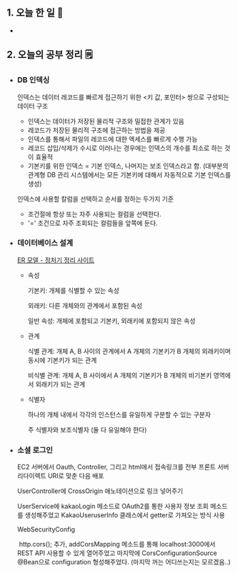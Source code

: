<!-- 20210731 토 day 55 -->
<!--  
day 55

-->

## 1. 오늘 한 일 📅

*   

## 2. 오늘의 공부 정리 🗒️

-   ### DB 인덱싱

    인덱스는 데이터 레코드를 빠르게 접근하기 위한 <키 값, 포인터> 쌍으로 구성되는 데이터 구조

    *   인덱스는 데이터가 저장된 물리적 구조와 밀접한 관계가 있음
    *   레코드가 저장된 물리적 구조에 접근하는 방법을 제공
    *   인덱스를 통해서 파일의 레코드에 대한 엑세스를 빠르게 수행 가능
    *   레코드 삽입/삭제가 수시로 이러나는 경우에는 인덱스의 개수를 최소로 하는 것이 효율적
    *   기본키를 위한 인덱스 = 기본 인덱스, 나머지는 보조 인덱스라고 함. (대부분의 관계형 DB 관리 시스템에서는 모든 기본키에 대해서 자동적으로 기본 인덱스를 생성)

    인덱스에 사용할 칼럼을 선택하고 순서를 정하는 두가지 기준

    *   조건절에 항상 또는 자주 사용되는 컬럼을 선택한다.
    *   '=' 조건으로 자주 조회되는 컬럼들을 앞쪽에 둔다.

-   ### 데이터베이스 설계

    [ER 모델 - 정처기 정리 사이트](https://lipcoder.tistory.com/entry/3-1-7%EC%9E%A5-E-R%EA%B0%9C%EC%B2%B4-%EA%B4%80%EA%B3%84-%EB%AA%A8%EB%8D%B8?category=887720)

    -   속성

        기본키: 개체를 식별할 수 있는 속성

        외래키: 다른 개체와의 관계에서 포함된 속성

        일반 속성: 개체에 포함되고 기본키, 외래키에 포함되지 않은 속성

    *   관계

        식별 관계: 개체 A, B 사이의 관계에서 A 개체의 기본키가 B 개체의 외래키이며 동시에 기본키가 되는 관계

        비식별 관계: 개체 A, B 사이에서 A 개체의 기본키가 B 개체의 비기본키 영역에서 외래키가 되는 관계

    *   식별자

        하나의 개체 내에서 각각의 인스턴스를 유일하게 구분할 수 있는 구분자

        주 식별자와 보조식별자 (둘 다 유일해야 한다)

*   ### 소셜 로그인

    EC2 서버에서  Oauth, Controller, 그리고 html에서 접속링크를 전부 프론트 서버 리다이렉트 URI로 맞춘 다음 배포

    UserController에 CrossOrigin 애노테이션으로 링크 넣어주기

    UserService에 kakaoLogin 메소드로 OAuth2를 통한 사용자 정보 조회 메소드를 생성해주었고 KakaoUseruserInfo 클래스에서 getter로 가져오는 방식 사용

    WebSecurityConfig

    ​	http.cors(); 추가, addCorsMapping 메소드를 통해 localhost:3000에서 REST API 사용할 수 있게 열어주었고 마지막에 CorsConfigurationSource @Bean으로 configuration 형성해주었다. (마지막 꺼는 어디쓰는지는 모르겠음..)
